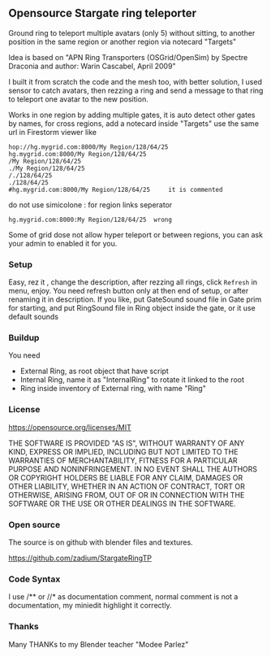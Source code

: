 ## Opensource Stargate ring teleporter ##

Ground ring to teleport multiple avatars (only 5) without sitting, to another position in the same region or another region via notecard "Targets"

Idea is based on "APN Ring Transporters (OSGrid/OpenSim) by Spectre Draconia and author: Warin Cascabel, April 2009"

I built it from scratch the code and the mesh too, with better solution, I used sensor to catch avatars, then rezzing a ring and send a message to that ring to teleport one avatar to the new position.

Works in one region by adding multiple gates, it is auto detect other gates by names,
for cross regions, add a notecard inside "Targets" use the same url in Firestorm viewer like

    hop://hg.mygrid.com:8000/My Region/128/64/25
    hg.mygrid.com:8000/My Region/128/64/25
    /My Region/128/64/25
    ./My Region/128/64/25
    /./128/64/25
    ./128/64/25
    #hg.mygrid.com:8000/My Region/128/64/25     it is commented

do not use simicolone : for region links seperator

    hg.mygrid.com:8000:My Region/128/64/25  wrong

Some of grid dose not allow hyper teleport or between regions, you can ask your admin to enabled it for you.

### Setup ###

Easy, rez it , change the description, after rezzing all rings, click `Refresh` in menu, enjoy.
You need refresh button only at then end of setup, or after renaming it in description.
If you like, put GateSound sound file in Gate prim for starting, and put RingSound file in Ring object inside the gate, or it use default sounds

### Buildup ###

You need

* External Ring, as root object that have script
* Internal Ring, name it as "InternalRing" to rotate it linked to the root
* Ring inside inventory of External ring, with name "Ring"

### License ###

https://opensource.org/licenses/MIT

THE SOFTWARE IS PROVIDED "AS IS", WITHOUT WARRANTY OF ANY KIND, EXPRESS OR IMPLIED, INCLUDING BUT NOT LIMITED TO THE WARRANTIES OF MERCHANTABILITY, FITNESS FOR A PARTICULAR PURPOSE AND NONINFRINGEMENT. IN NO EVENT SHALL THE AUTHORS OR COPYRIGHT HOLDERS BE LIABLE FOR ANY CLAIM, DAMAGES OR OTHER LIABILITY, WHETHER IN AN ACTION OF CONTRACT, TORT OR OTHERWISE, ARISING FROM, OUT OF OR IN CONNECTION WITH THE SOFTWARE OR THE USE OR OTHER DEALINGS IN THE SOFTWARE.

### Open source ###

The source is on github with blender files and textures.

https://github.com/zadium/StargateRingTP

### Code Syntax ###

I use /**  or  //*  as documentation comment, normal comment is not a documentation, my miniedit highlight it correctly.

### Thanks ###

Many THANKs to my Blender teacher "Modee Parlez"
